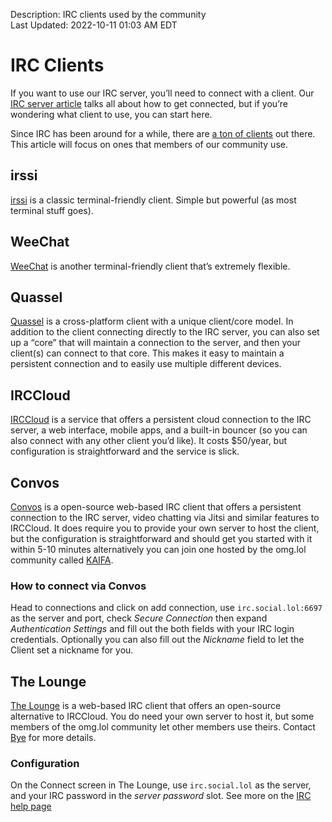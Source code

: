 Description: IRC clients used by the community  
Last Updated: 2022-10-11 01:03 AM EDT

# IRC Clients

If you want to use our IRC server, you’ll need to connect with a client. Our [IRC server article](/info/community/irc) talks all about how to get connected, but if you’re wondering what client to use, you can start here.

Since IRC has been around for a while, there are [a ton of clients](https://en.wikipedia.org/wiki/Comparison_of_Internet_Relay_Chat_clients) out there. This article will focus on ones that members of our community use.

## irssi

[irssi](https://irssi.org) is a classic terminal-friendly client. Simple but powerful (as most terminal stuff goes).

## WeeChat

[WeeChat](https://weechat.org) is another terminal-friendly client that’s extremely flexible.

## Quassel

[Quassel](https://quassel-irc.org) is a cross-platform client with a unique client/core model. In addition to the client connecting directly to the IRC server, you can also set up a “core” that will maintain a connection to the server, and then your client(s) can connect to that core. This makes it easy to maintain a persistent connection and to easily use multiple different devices.

## IRCCloud

[IRCCloud](https://www.irccloud.com/) is a service that offers a persistent cloud connection to the IRC server, a web interface, mobile apps, and a built-in bouncer (so you can also connect with any other client you’d like). It costs $50/year, but configuration is straightforward and the service is slick.

## Convos

[Convos](https://convos.chat/) is a open-source web-based IRC client that offers a persistent connection to the IRC server, video chatting via Jitsi and similar features to IRCCloud. It does require you to provide your own server to host the client, but the configuration is straightforward and should get you started with it within 5-10 minutes alternatively you can join one hosted by the omg.lol community called [KAIFA](https://orc.kaifa.ch).

### How to connect via Convos
Head to connections and click on add connection, use `irc.social.lol:6697` as the server and port, check *Secure Connection* then expand *Authentication Settings* and fill out the both fields with your IRC login credentials. Optionally you can also fill out the *Nickname* field to let the Client set a nickname for you.

## The Lounge

[The Lounge](https://thelounge.chat) is a web-based IRC client that offers an open-source alternative to IRCCloud. You do need your own server to host it, but some members of the omg.lol community let other members use theirs. Contact [Bye](https://bye.omg.lol) for more details.

### Configuration

On the Connect screen in The Lounge, use `irc.social.lol` as the server, and your IRC password in the *server password* slot. See more on the [IRC help page](/help/irc)
